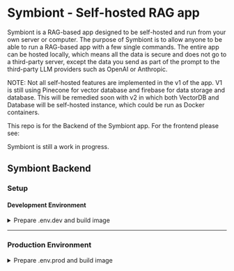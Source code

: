 # Symbiont - Self-hosted RAG app

Symbiont is a RAG-based app designed to be self-hosted and run from your own server or computer. The purpose of Symbiont is to allow anyone to be able to run a RAG-based app with a few single commands. 
The entire app can be hosted locally, which means all the data is secure and does not go to a third-party server, except the data you send as part of the prompt to the third-party LLM providers such as OpenAI or Anthropic. 

NOTE: Not all self-hosted features are implemented in the v1 of the app. V1 is still using Pinecone for vector database and firebase for data storage and database. This will be remedied soon with v2 in which both VectorDB and Database will be self-hosted instance, which could be run as Docker containers. 


This repo is for the Backend of the Symbiont app. For the frontend please see: 


Symbiont is still a work in progress.

## Symbiont Backend

### Setup
#### Development Environment
<details>
  <summary>Prepare .env.dev and build image</summary>
     
#### 1. Prepare `.env` file
For development environment, prepare a `.env` file that has the following fields:

```
OPENAI_API_KEY=value
ANTHROPIC_API_KEY=value
PINECONE_API_KEY=value
PINECONE_INDEX=value
PINECONE_API_ENDPOINT=value
PINECONE_REGION=value
FIREBASE_CREDENTIALS=value
GOOGLE_GEMINI_API_KEY=value
VOYAGE_API_KEY=value
CO_API_KEY=value
TOGETHER_API_KEY=value
```

#### 2. Build and Run
Build and run the docker image for dev environment:
```bash
docker-compose --profile dev up
```
This will run the API server at port `0.0.0.0:8000`
</details>

___

### Production Environment
<details>
  <summary>Prepare .env.prod and build image</summary>
  
#### 1. Prepare `.env` file
For production environment, prepare a `.env` file that has the following fields:
```
OPENAI_API_KEY=value
ANTHROPIC_API_KEY=value
PINECONE_API_KEY=value
PINECONE_INDEX=value
PINECONE_API_ENDPOINT=value
PINECONE_REGION=value
FIREBASE_CREDENTIALS=BASE64 string
GOOGLE_GEMINI_API_KEY=value
VOYAGE_API_KEY=value
CO_API_KEY=value
TOGETHER_API_KEY=value
```
#### 2. Build and Run
Build and run the docker image for dev environment:
```bash
docker-compose --profile prod up
```
This will run the API server at port `0.0.0.0:80`
</details>

